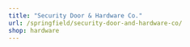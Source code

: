 ```yaml
---
title: "Security Door & Hardware Co."
url: /springfield/security-door-and-hardware-co/
shop: hardware
---
```

